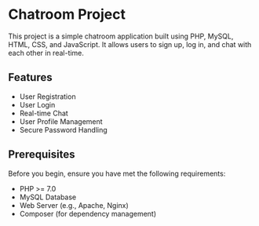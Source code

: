 # Chatroom Project
This project is a simple chatroom application built using PHP, MySQL, HTML, CSS, and JavaScript. It allows users to sign up, log in, and chat with each other in real-time.

## Features

- User Registration
- User Login
- Real-time Chat
- User Profile Management
- Secure Password Handling

## Prerequisites

Before you begin, ensure you have met the following requirements:

- PHP >= 7.0
- MySQL Database
- Web Server (e.g., Apache, Nginx)
- Composer (for dependency management)


